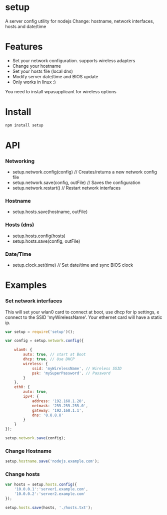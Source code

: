 setup
=====
A server config utility for nodejs
Change: hostname, network interfaces, hosts and date/time

# Features

- Set your network configuration. supports wireless adapters
- Change your hostname
- Set your hosts file (local dns)
- Modify server date/time and BIOS update
- Only works in linux :)

You need to install wpasupplicant for wireless options


# Install
```bash
npm install setup
```

# API

### Networking
- setup.network.config(config)  // Creates/returns a new network config file
- setup.network.save(config, outFile) 	  // Saves the configuration
- setup.network.restart() 	  // Restart network interfaces


### Hostname
- setup.hosts.save(hostname, outFile)


### Hosts (dns)
- setup.hosts.config(hosts)
- setup.hosts.save(config, outFile)


### Date/Time
- setup.clock.set(time) // Set date/time and sync BIOS clock


# Examples

### Set network interfaces

This will set your wlan0 card to connect at boot, use dhcp for ip settings, e connect to the SSID 'myWirelessName'.
Your ethernet card will have a static ip.

```js
var setup = require('setup')();

var config = setup.network.config({

	wlan0: {
		auto: true, // start at Boot
		dhcp: true, // Use DHCP
		wireless: {
			ssid: 'myWirelessName', // Wireless SSID
			psk: 'mySuperPassword', // Password
		}
	},
	eth0: {
		auto: true,
		ipv4: {
			address: '192.168.1.20',
			netmask: '255.255.255.0',
			gateway: '192.168.1.1',
			dns: '8.8.8.8'
		}
	}
});

setup.network.save(config);
```


### Change Hostname
```js
setup.hostname.save('nodejs.example.com');
```

### Change hosts
```js
var hosts = setup.hosts.config({ 
	'10.0.0.1':'server1.example.com', 
	'10.0.0.2':'server2.example.com'
});

setup.hosts.save(hosts, './hosts.txt');
```


